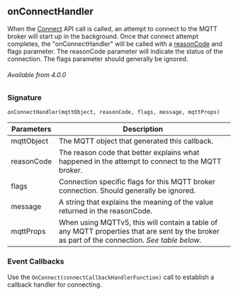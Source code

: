 ## onConnectHandler

When the [Connect][1] API call is called, an attempt to connect to the MQTT broker will start up in the background.  Once that connect attempt completes, the "onConnectHandler" will be called with a [reasonCode][2] and flags parameter. The reasonCode parameter will indicate the status of the connection. The flags parameter should generally be ignored.


###### Available from 4.0.0


### Signature

`onConnectHandler(mqttObject, reasonCode, flags, message, mqttProps)`


| Parameters | Description                                                                                                                                    |
| ---------- | ---------------------------------------------------------------------------------------------------------------------------------------------- |
| mqttObject | The MQTT object that generated this callback.                                                                                                  |
| reasonCode | The reason code that better explains what happened in the attempt to connect to the MQTT broker.                                               |
| flags      | Connection specific flags for this MQTT broker connection. Should generally be ignored.                                                        |
| message    | A string that explains the meaning of the value returned in the reasonCode.                                                                    |
| mqttProps  | When using MQTTv5, this will contain a table of any MQTT properties that are sent by the broker as part of the connection.  _See table below._ |

### Event Callbacks

Use the `OnConnect(connectCallbackHandlerFunction)` call to establish a callback handler for connecting.

[1]:	https://snap-one.github.io/docs-driverworks-api/#mqtt-interface-connect
[2]:	https://snap-one.github.io/docs-driverworks-api/#mqtt-interface-reason-codes-and-their-meanings